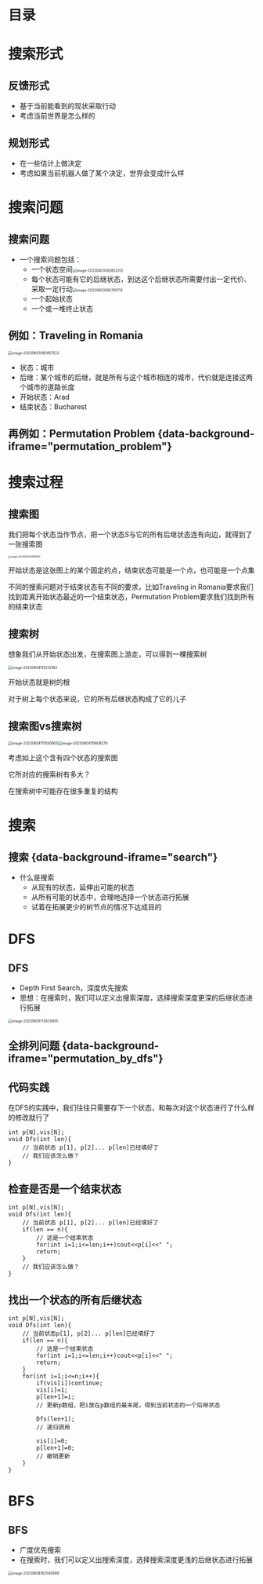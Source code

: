 # 目录

# 搜索形式

## 反馈形式

- 基于当前能看到的现状采取行动
- 考虑当前世界是怎么样的

## 规划形式

- 在一些估计上做决定
- 考虑如果当前机器人做了某个决定，世界会变成什么样

# 搜索问题
## 搜索问题
<p class="left"></p>

- 一个搜索问题包括：
  - 一个状态空间<img src="https://img1.imgtp.com/2023/06/21/wcbWShIx.png" alt="image-20230603082652312" style="zoom:50%;" />
  - 每个状态可能有它的后继状态，到达这个后继状态所需要付出一定代价、采取一定行动<img src="https://img1.imgtp.com/2023/06/21/WLJ9LpQn.png" alt="image-20230603082745713" style="zoom:50%;" />
  - 一个起始状态
  - 一个或一堆终止状态 

## 例如：Traveling in Romania

<img src="https://img1.imgtp.com/2023/06/21/l12hNXT0.png" alt="image-20230603082857523" style="zoom:50%;" />

- 状态：城市
- 后继：某个城市的后继，就是所有与这个城市相连的城市，代价就是连接这两个城市的道路长度
- 开始状态：Arad
- 结束状态：Bucharest

## 再例如：Permutation Problem {data-background-iframe="permutation_problem"}

# 搜索过程

## 搜索图

我们把每个状态当作节点，把一个状态$S$与它的所有后继状态连有向边，就得到了一张搜索图

<img src="https://img1.imgtp.com/2023/06/21/woPQexN5.png" alt="image-20230604114918281" style="zoom: 33%;" />

开始状态是这张图上的某个固定的点，结束状态可能是一个点，也可能是一个点集

不同的搜索问题对于结束状态有不同的要求，比如Traveling in Romania要求我们找到距离开始状态最近的一个结束状态，Permutation Problem要求我们找到所有的结束状态

## 搜索树

想象我们从开始状态出发，在搜索图上游走，可以得到一棵搜索树

<img src="https://img1.imgtp.com/2023/06/21/woPQexN5.png" alt="image-20230604115232183" style="zoom:50%;" />

开始状态就是树的根

对于树上每个状态来说，它的所有后继状态构成了它的儿子

## 搜索图vs搜索树

<img src="https://img1.imgtp.com/2023/06/21/AxXs5Tgd.png" alt="image-20230604115550900" style="zoom:50%;" /><img src="https://img1.imgtp.com/2023/06/21/2ICMbnru.png" alt="image-20230604115608278" style="zoom:50%;" />

考虑如上这个含有四个状态的搜索图

它所对应的搜索树有多大？

在搜索树中可能存在很多重复的结构

# 搜索

## 搜索 {data-background-iframe="search"}

- 什么是搜索
  - 从现有的状态，延伸出可能的状态
  - 从所有可能的状态中，合理地选择一个状态进行拓展
  - 试着在拓展更少的树节点的情况下达成目的

# DFS

## DFS

- Depth First Search，深度优先搜索
- 思想：在搜索时，我们可以定义出搜索深度，选择搜索深度更深的后继状态进行拓展

<img src="https://img1.imgtp.com/2023/06/21/pnEob4ZQ.png" alt="image-20230605113823600" style="zoom:50%;" />

## 全排列问题 {data-background-iframe="permutation_by_dfs"}

## 代码实践

在DFS的实践中，我们往往只需要存下一个状态，和每次对这个状态进行了什么样的修改就行了

```
int p[N],vis[N];
void Dfs(int len){
	// 当前状态 p[1], p[2]... p[len]已经填好了
	// 我们应该怎么做？
}
```

## 检查是否是一个结束状态

```
int p[N],vis[N];
void Dfs(int len){
	// 当前状态 p[1], p[2]... p[len]已经填好了
	if(len == n){
		// 这是一个结束状态
		for(int i=1;i<=len;i++)cout<<p[i]<<" ";
		return;
	}
	// 我们应该怎么做？
}
```

## 找出一个状态的所有后继状态

```
int p[N],vis[N];
void Dfs(int len){
	// 当前状态p[1], p[2]... p[len]已经填好了
	if(len == n){
		// 这是一个结束状态
		for(int i=1;i<=len;i++)cout<<p[i]<<" ";
		return;
	}
	for(int i=1;i<=n;i++){
		if(vis[i])continue;
		vis[i]=1;
		p[len+1]=i;
		// 更新p数组，把i放在p数组的最末尾，得到当前状态的一个后继状态
		
		Dfs(len+1);
		// 递归调用
		
		vis[i]=0;
		p[len+1]=0;
		// 撤销更新
	}
}
```

# BFS

## BFS

- 广度优先搜索
- 在搜索时，我们可以定义出搜索深度，选择搜索深度更浅的后继状态进行拓展

<img src="https://img1.imgtp.com/2023/06/21/C8bx1DIU.png" alt="image-20230608162040899" style="zoom:50%;" />

